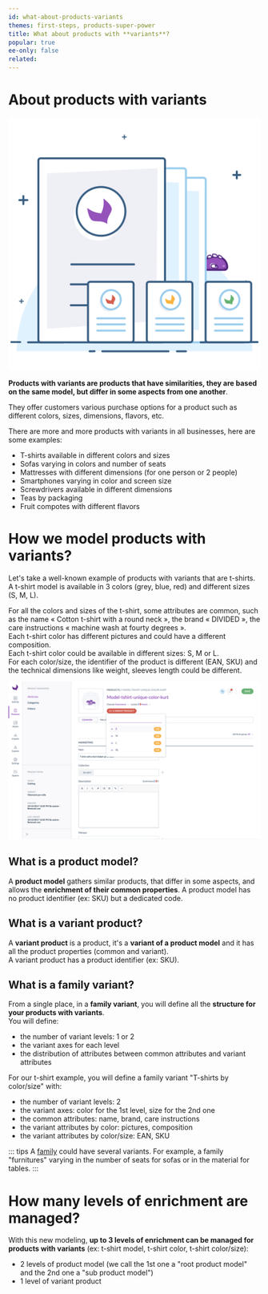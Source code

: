 ```yaml
---
id: what-about-products-variants
themes: first-steps, products-super-power
title: What about products with **variants**?
popular: true
ee-only: false
related:
---
```


# About products with variants

![Variants](https://github.com/akeneo/pim-helpcenter/blob/a5dba7949822e929174b93185bf90516751904e3/content/md/what-is/img/Products_Product%20variant.svg)

**Products with variants are products that have similarities, they are based on the same model, but differ in some aspects from one another**.

They offer customers various purchase options for a product such as different colors, sizes, dimensions, flavors, etc.

There are more and more products with variants in all businesses, here are some examples:
- T-shirts available in different colors and sizes
- Sofas varying in colors and number of seats
- Mattresses with different dimensions (for one person or 2 people)
- Smartphones varying in color and screen size
- Screwdrivers available in different dimensions
- Teas by packaging
- Fruit compotes with different flavors

# How we model products with variants?

Let's take a well-known example of products with variants that are t-shirts. A t-shirt model is available in 3 colors (grey, blue, red) and different sizes (S, M, L).

For all the colors and sizes of the t-shirt, some attributes are common, such as the name « Cotton t-shirt with a round neck », the brand « DIVIDED », the care instructions « machine wash at fourty degrees ».   
Each t-shirt color has different pictures and could have a different composition.  
Each t-shirt color could be available in different sizes: S, M or L.   
For each color/size, the identifier of the product is different (EAN, SKU) and the technical dimensions like weight, sleeves length could be different.  

![Scheme modeling products with variants](https://github.com/akeneo/pim-helpcenter/blob/a5dba7949822e929174b93185bf90516751904e3/content/md/what-is/img/Products_SchemeModelingProductsWithVariantsTshirtsExample.png)

## What is a product model?

A **product model** gathers similar products, that differ in some aspects, and allows the **enrichment of their common properties**.
A product model has no product identifier (ex: SKU) but a dedicated code.

## What is a variant product?

A **variant product** is a product, it's a **variant of a product model** and it has all the product properties (common and variant).    
A variant product has a product identifier (ex: SKU).

## What is a family variant?

From a single place, in a **family variant**, you will define all the **structure for your products with variants**.  
You will define:
- the number of variant levels: 1 or 2
- the variant axes for each level
- the distribution of attributes between common attributes and variant attributes

For our t-shirt example, you will define a family variant "T-shirts by color/size" with:
- the number of variant levels: 2
- the variant axes: color for the 1st level, size for the 2nd one
- the common attributes: name, brand, care instructions
- the variant attributes by color: pictures, composition
- the variant attributes by color/size: EAN, SKU

::: tips
A [family](/articles/what-is-a-family.html) could have several variants. For example, a family "furnitures" varying in the number of seats for sofas or in the material for tables.
:::

# How many levels of enrichment are managed?
With this new modeling, **up to 3 levels of enrichment can be managed for products with variants** (ex: t-shirt model, t-shirt color, t-shirt color/size):
- 2 levels of product model (we call the 1st one a "root product model" and the 2nd one a "sub product model")
- 1 level of variant product
